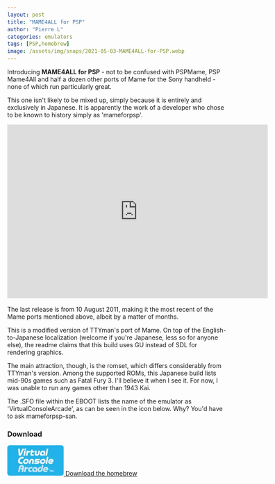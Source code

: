 ```yaml
---
layout: post
title: "MAME4ALL for PSP"
author: "Pierre L"
categories: emulators
tags: [PSP,homebrew]
image: /assets/img/snaps/2021-05-03-MAME4ALL-for-PSP.webp
---
```


Introducing **MAME4ALL for PSP** - not to be confused with PSPMame, PSP Mame4All and half a dozen other ports of Mame for the Sony handheld - none of which run particularly great.

This one isn't likely to be mixed up, simply because it is entirely and exclusively in Japanese. It is apparently the work of a developer who chose to be known to history simply as 'mameforpsp'.

<div class="embed-container">
  <iframe
      src="https://www.youtube.com/embed/0Xn7S-HKKYU"
      width="600"
      height="400"
      frameborder="0"
      allowfullscreen="">
  </iframe>
</div>

The last release is from 10 August 2011, making it the most recent of the Mame ports mentioned above, albeit by a matter of months.

This is a modified version of TTYman's port of Mame. On top of the English-to-Japanese localization (welcome if you're Japanese, less so for anyone else), the readme claims that this build uses GU instead of SDL for rendering graphics.

The main attraction, though, is the romset, which differs considerably from TTYman's version. Among the supported ROMs, this Japanese build lists mid-90s games such as Fatal Fury 3. I'll believe it when I see it. For now, I was unable to run any games other than 1943 Kai.

The .SFO file within the EBOOT lists the name of the emulator as 'VirtualConsoleArcade', as can be seen in the icon below. Why? You'd have to ask mameforpsp-san.

### Download

<p class="download-btn">
    <a href="https://archive.org/download/mame-4-all-v-4.9r-2-jp.-7z/MAME4ALL%20v4.9r2_jp.7z">
	<img border="0" alt="Download the homebrew" src="/assets/img/icon0/2021-05-03-MAME4ALL-for-PSP.webp" width="130" height="70">
	Download the homebrew
	</a>
</p>
